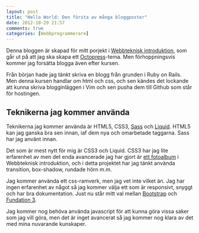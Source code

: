 ```yaml
---
layout: post
title: "Hello World: Den första av många bloggposter"
date: 2012-10-29 21:57
comments: true
categories: [Webbprogrammerare]
---
```


Denna bloggen är skapad för mitt porjekt i 
[Webbteknisk introduktion](https://coursepress.lnu.se/kurs/webbteknisk-introduktion/), 
som går ut på att jag ska skapa ett [Octopress](http://octopress.org/)-tema.  Men 
förhoppningsvis kommer jag forsätta blogga även efter kursen.

Från början hade jag tänkt skriva en blogg från grunden i Ruby on Rails. Men
denna kursen handlar om html och css,  och sen kändes det lockande att kunna
skriva blogginläggen i Vim och sen pusha dem till Github som står för
hostingen.

<!-- more -->

## Teknikerna jag kommer använda

Teknikerna jag kommer använda är HTML5, CSS3, [Sass](http://sass-lang.com) och 
[Liquid](http://liquidmarkup.org/). HTML5 kan jag ganska bra sen innan, iaf dem 
nya och omarbetade taggarna. Sass har jag använt innan.

Det som är mest nytt för mig är CSS3 och Liquid. CSS3 har jag lite erfarenhet
av men det enda avancerade jag har gjort är 
[ett fotoalbum](http://homepage.lnu.se/student/cn222gc/fotogalleri) i Webbteknisk
introduktion, och i detta projektet har jag tänkt använda transition,
box-shadow, rundade hörn m.m.

Jag kommer använda ett css-ramverk, men jag vet inte vilket än. Jag har ingen
erfarenhet av något så jag kommer välja ett som är responsivt, snyggt och har
bra dokumentation. Just nu står mitt val mellan 
[Bootstrap](http://twitter.github.com/bootstrap/) och 
[Fundation 3](http://foundation.zurb.com/).

Jag kommer nog behöva använda javascript för att kunna göra vissa saker som jag
vill göra, men det är inget avancerat så jag kommer nog klara av det med mina
nuvarande kunskaper.
